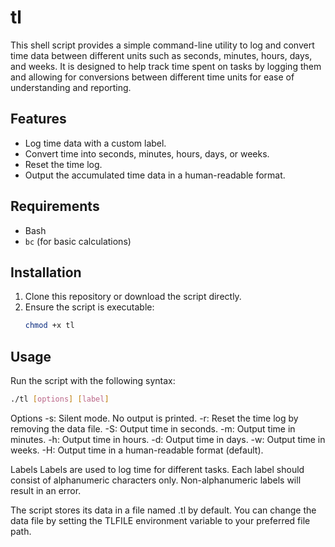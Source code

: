 # tl

This shell script provides a simple command-line utility to log and convert time data between different units such as seconds, minutes, hours, days, and weeks. It is designed to help track time spent on tasks by logging them and allowing for conversions between different time units for ease of understanding and reporting.

## Features

* Log time data with a custom label.
* Convert time into seconds, minutes, hours, days, or weeks.
* Reset the time log.
* Output the accumulated time data in a human-readable format.

## Requirements

- Bash
- `bc` (for basic calculations)

## Installation

1. Clone this repository or download the script directly.
2. Ensure the script is executable:
   ```sh
   chmod +x tl
   ```

## Usage

Run the script with the following syntax:

```sh
./tl [options] [label]
```

Options
-s: Silent mode. No output is printed.
-r: Reset the time log by removing the data file.
-S: Output time in seconds.
-m: Output time in minutes.
-h: Output time in hours.
-d: Output time in days.
-w: Output time in weeks.
-H: Output time in a human-readable format (default).

Labels
Labels are used to log time for different tasks. Each label should consist of alphanumeric characters only. Non-alphanumeric labels will result in an error.

The script stores its data in a file named .tl by default. You can change the data file by setting the TLFILE environment variable to your preferred file path.

